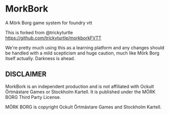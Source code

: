 # MorkBork
A Mörk Borg game system for foundry vtt

This is forked from @trickyturtle https://github.com/trickyturtle/morkborkFVTT

We're pretty much using this as a learning platform and any changes should be handled with a mild scepticism and huge caution, much like Mörk Borg itself actually. Darkness is ahead. 


## DISCLAIMER
MorkBork is an independent production and is not affiliated with Ockult Örtmästare Games or Stockholm Kartell. It is published under the MÖRK BORG Third Party License.

MÖRK BORG is copyright Ockult Örtmästare Games and Stockholm Kartell. 
